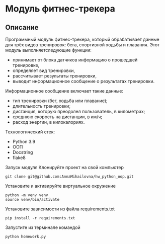 # Модуль фитнес-трекера
## Описание
Программный модуль фитнес-трекера, который обрабатывает данные для трёх видов тренировок: бега, спортивной ходьбы и плавания. Этот модуль выполняетследующие функции:

- принимает от блока датчиков информацию о прошедшей тренировке,
- определяет вид тренировки,
- рассчитывает результаты тренировки,
- выводит информационное сообщение о результатах тренировки.

Информационное сообщение включает такие данные:

- тип тренировки (бег, ходьба или плавание);
- длительность тренировки;
- дистанция, которую преодолел пользователь, в километрах;
- среднюю скорость на дистанции, в км/ч;
- расход энергии, в килокалориях.

Технологический стек:
- Python 3.9
- ООП
- Docstring
- flake8

Запуск модуля
Клонируйте проект на свой компьютер
```
git clone git@github.com:AnnaMihailovna/hw_python_oop.git
```
Установите и активируйте виртуальное окружение
```
python -m venv venv
source venv/bin/activate
```
Установите зависимости из файла requirements.txt
```
pip install -r requirements.txt
```
Запустите из терминале командой
```
python homework.py
```
